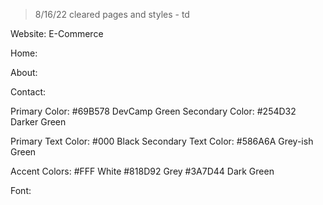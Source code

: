 > 8/16/22 cleared pages and styles - td


Website: E-Commerce

Home:

About:

Contact:

Primary Color: #69B578 DevCamp Green
Secondary Color: #254D32 Darker Green

Primary Text Color: #000    Black
Secondary Text Color: #586A6A Grey-ish Green

Accent Colors:
#FFF    White
#818D92 Grey
#3A7D44 Dark Green

Font:
<link rel="preconnect" href="https://fonts.googleapis.com">
<link rel="preconnect" href="https://fonts.gstatic.com" crossorigin>
<link href="https://fonts.googleapis.com/css2?family=Aboreto&display=swap" rel="stylesheet">
